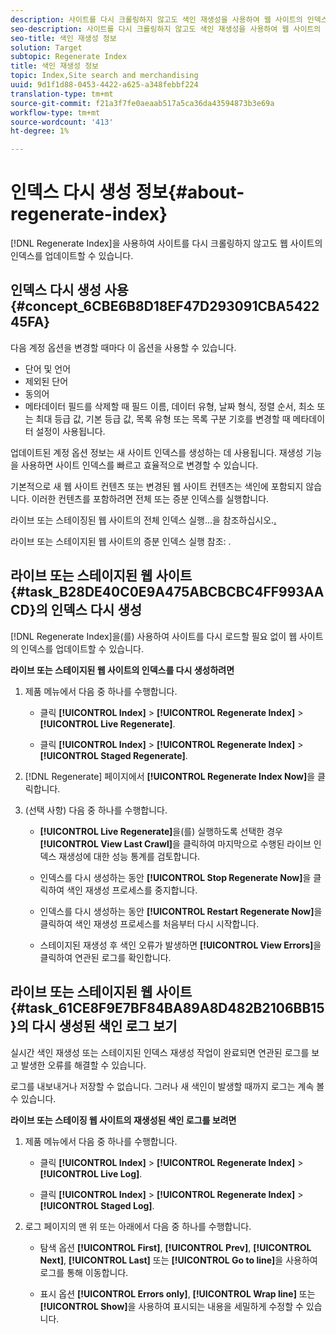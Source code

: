 ```yaml
---
description: 사이트를 다시 크롤링하지 않고도 색인 재생성을 사용하여 웹 사이트의 인덱스를 업데이트할 수 있습니다.
seo-description: 사이트를 다시 크롤링하지 않고도 색인 재생성을 사용하여 웹 사이트의 인덱스를 업데이트할 수 있습니다.
seo-title: 색인 재생성 정보
solution: Target
subtopic: Regenerate Index
title: 색인 재생성 정보
topic: Index,Site search and merchandising
uuid: 9d1f1d88-0453-4422-a625-a348febbf224
translation-type: tm+mt
source-git-commit: f21a3f7fe0aeaab517a5ca36da43594873b3e69a
workflow-type: tm+mt
source-wordcount: '413'
ht-degree: 1%

---
```



# 인덱스 다시 생성 정보{#about-regenerate-index}

[!DNL Regenerate Index]을 사용하여 사이트를 다시 크롤링하지 않고도 웹 사이트의 인덱스를 업데이트할 수 있습니다.

## 인덱스 다시 생성 사용 {#concept_6CBE6B8D18EF47D293091CBA542245FA}

다음 계정 옵션을 변경할 때마다 이 옵션을 사용할 수 있습니다.

* 단어 및 언어
* 제외된 단어
* 동의어
* 메타데이터 필드를 삭제할 때 필드 이름, 데이터 유형, 날짜 형식, 정렬 순서, 최소 또는 최대 등급 값, 기본 등급 값, 목록 유형 또는 목록 구분 기호를 변경할 때 메타데이터 설정이 사용됩니다.

업데이트된 계정 옵션 정보는 새 사이트 인덱스를 생성하는 데 사용됩니다. 재생성 기능을 사용하면 사이트 인덱스를 빠르고 효율적으로 변경할 수 있습니다.

기본적으로 새 웹 사이트 컨텐츠 또는 변경된 웹 사이트 컨텐츠는 색인에 포함되지 않습니다. 이러한 컨텐츠를 포함하려면 전체 또는 증분 인덱스를 실행합니다.

라이브 또는 스테이징된 웹 사이트의 전체 인덱스 실행...을 참조하십시오.[.](../c-about-index-menu/c-about-full-index.md#task_F7FE04D8A1654A7787FCCA31B45EB42D)

라이브 또는 스테이지된 웹 사이트의 증분 인덱스 실행 참조: [](../c-about-index-menu/c-about-incremental-index.md#task_9BFB6157F3884B2FAECB7E0E9CA318CB).

## 라이브 또는 스테이지된 웹 사이트 {#task_B28DE40C0E9A475ABCBCBC4FF993AACD}의 인덱스 다시 생성

[!DNL Regenerate Index]을(를) 사용하여 사이트를 다시 로드할 필요 없이 웹 사이트의 인덱스를 업데이트할 수 있습니다.

**라이브 또는 스테이지된 웹 사이트의 인덱스를 다시 생성하려면**

1. 제품 메뉴에서 다음 중 하나를 수행합니다.

   * 클릭 **[!UICONTROL Index]** > **[!UICONTROL Regenerate Index]** > **[!UICONTROL Live Regenerate]**.

   * 클릭 **[!UICONTROL Index]** > **[!UICONTROL Regenerate Index]** > **[!UICONTROL Staged Regenerate]**.

1. [!DNL Regenerate] 페이지에서 **[!UICONTROL Regenerate Index Now]**&#x200B;을 클릭합니다.
1. (선택 사항) 다음 중 하나를 수행합니다.

   * **[!UICONTROL Live Regenerate]**&#x200B;을(를) 실행하도록 선택한 경우 **[!UICONTROL View Last Crawl]**&#x200B;을 클릭하여 마지막으로 수행된 라이브 인덱스 재생성에 대한 성능 통계를 검토합니다.

   * 인덱스를 다시 생성하는 동안 **[!UICONTROL Stop Regenerate Now]**&#x200B;을 클릭하여 색인 재생성 프로세스를 중지합니다.
   * 인덱스를 다시 생성하는 동안 **[!UICONTROL Restart Regenerate Now]**&#x200B;을 클릭하여 색인 재생성 프로세스를 처음부터 다시 시작합니다.
   * 스테이지된 재생성 후 색인 오류가 발생하면 **[!UICONTROL View Errors]**&#x200B;을 클릭하여 연관된 로그를 확인합니다.

## 라이브 또는 스테이지된 웹 사이트 {#task_61CE8F9E7BF84BA89A8D482B2106BB15}의 다시 생성된 색인 로그 보기

실시간 색인 재생성 또는 스테이지된 인덱스 재생성 작업이 완료되면 연관된 로그를 보고 발생한 오류를 해결할 수 있습니다.

로그를 내보내거나 저장할 수 없습니다. 그러나 새 색인이 발생할 때까지 로그는 계속 볼 수 있습니다.

**라이브 또는 스테이징 웹 사이트의 재생성된 색인 로그를 보려면**

1. 제품 메뉴에서 다음 중 하나를 수행합니다.

   * 클릭 **[!UICONTROL Index]** > **[!UICONTROL Regenerate Index]** > **[!UICONTROL Live Log]**.

   * 클릭 **[!UICONTROL Index]** > **[!UICONTROL Regenerate Index]** > **[!UICONTROL Staged Log]**.

1. 로그 페이지의 맨 위 또는 아래에서 다음 중 하나를 수행합니다.

   * 탐색 옵션 **[!UICONTROL First]**, **[!UICONTROL Prev]**, **[!UICONTROL Next]**, **[!UICONTROL Last]** 또는 **[!UICONTROL Go to line]**&#x200B;을 사용하여 로그를 통해 이동합니다.

   * 표시 옵션 **[!UICONTROL Errors only]**, **[!UICONTROL Wrap line]** 또는 **[!UICONTROL Show]**&#x200B;을 사용하여 표시되는 내용을 세밀하게 수정할 수 있습니다.

